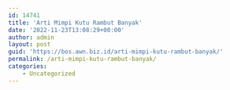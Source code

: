 ```yaml
---
id: 14741
title: 'Arti Mimpi Kutu Rambut Banyak'
date: '2022-11-23T13:08:29+00:00'
author: admin
layout: post
guid: 'https://bos.awn.biz.id/arti-mimpi-kutu-rambut-banyak/'
permalink: /arti-mimpi-kutu-rambut-banyak/
categories:
    - Uncategorized
---
```


